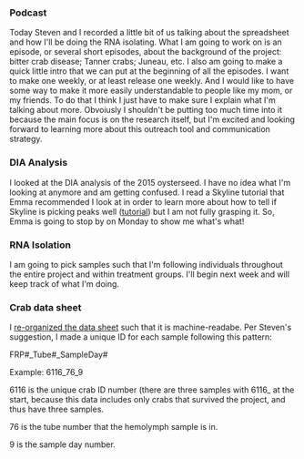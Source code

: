 ### Podcast
Today Steven and I recorded a little bit of us talking about the spreadsheet and how I'll be doing the RNA isolating. What I am going to work on is an episode, or several short episodes, about the background of the project: bitter crab disease; Tanner crabs; Juneau, etc. I also am going to make a quick little intro that we can put at the beginning of all the episodes. I want to make one weekly, or at least release one weekly. And I would like to have some way to make it more easily understandable to people like my mom, or my friends. To do that I think I just have to make sure I explain what I'm talking about more. Obvoiusly I shouldn't be putting too much time into it because the main focus is on the research itself, but I'm excited and looking forward to learning more about this outreach tool and communication strategy.

### DIA Analysis
I looked at the DIA analysis of the 2015 oysterseed. I have no idea what I'm looking at anymore and am getting confused. I read a Skyline tutorial that Emma recommended I look at in order to learn more about how to tell if Skyline is picking peaks well ([tutorial](https://skyline.ms/_webdav/home/software/Skyline/%40files/tutorials/MS1Filtering-2_5.pdf)) but I am not fully grasping it. So, Emma is going to stop by on Monday to show me what's what!

### RNA Isolation
I am going to pick samples such that I'm following individuals throughout the entire project and within treatment groups. I'll begin next week and will keep track of what I'm doing. 

### Crab data sheet
I [re-organized the data sheet](http://owl.fish.washington.edu/scaphapoda/grace/Crab-project/20180309-crab-hemo-sample-data.xlsx) such that it is machine-readabe. Per Steven's suggestion, I made a unique ID for each sample following this pattern:

FRP#_Tube#_SampleDay#

Example:
6116_76_9

6116 is the unique crab ID number (there are three samples with 6116_ at the start, because this data includes only crabs that survived the project, and thus have three samples.

76 is the tube number that the hemolymph sample is in.

9 is the sample day number. 
